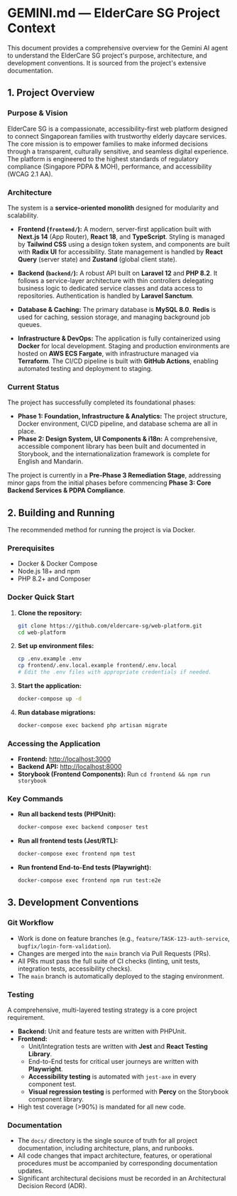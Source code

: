 # GEMINI.md — ElderCare SG Project Context

This document provides a comprehensive overview for the Gemini AI agent to understand the ElderCare SG project's purpose, architecture, and development conventions. It is sourced from the project's extensive documentation.

## 1. Project Overview

### Purpose & Vision
ElderCare SG is a compassionate, accessibility-first web platform designed to connect Singaporean families with trustworthy elderly daycare services. The core mission is to empower families to make informed decisions through a transparent, culturally sensitive, and seamless digital experience. The platform is engineered to the highest standards of regulatory compliance (Singapore PDPA & MOH), performance, and accessibility (WCAG 2.1 AA).

### Architecture
The system is a **service-oriented monolith** designed for modularity and scalability.

-   **Frontend (`frontend/`):** A modern, server-first application built with **Next.js 14** (App Router), **React 18**, and **TypeScript**. Styling is managed by **Tailwind CSS** using a design token system, and components are built with **Radix UI** for accessibility. State management is handled by **React Query** (server state) and **Zustand** (global client state).

-   **Backend (`backend/`):** A robust API built on **Laravel 12** and **PHP 8.2**. It follows a service-layer architecture with thin controllers delegating business logic to dedicated service classes and data access to repositories. Authentication is handled by **Laravel Sanctum**.

-   **Database & Caching:** The primary database is **MySQL 8.0**. **Redis** is used for caching, session storage, and managing background job queues.

-   **Infrastructure & DevOps:** The application is fully containerized using **Docker** for local development. Staging and production environments are hosted on **AWS ECS Fargate**, with infrastructure managed via **Terraform**. The CI/CD pipeline is built with **GitHub Actions**, enabling automated testing and deployment to staging.

### Current Status
The project has successfully completed its foundational phases:
-   **Phase 1: Foundation, Infrastructure & Analytics:** The project structure, Docker environment, CI/CD pipeline, and database schema are all in place.
-   **Phase 2: Design System, UI Components & i18n:** A comprehensive, accessible component library has been built and documented in Storybook, and the internationalization framework is complete for English and Mandarin.

The project is currently in a **Pre-Phase 3 Remediation Stage**, addressing minor gaps from the initial phases before commencing **Phase 3: Core Backend Services & PDPA Compliance**.

## 2. Building and Running

The recommended method for running the project is via Docker.

### Prerequisites
-   Docker & Docker Compose
-   Node.js 18+ and npm
-   PHP 8.2+ and Composer

### Docker Quick Start
1.  **Clone the repository:**
    ```bash
    git clone https://github.com/eldercare-sg/web-platform.git
    cd web-platform
    ```

2.  **Set up environment files:**
    ```bash
    cp .env.example .env
    cp frontend/.env.local.example frontend/.env.local
    # Edit the .env files with appropriate credentials if needed.
    ```

3.  **Start the application:**
    ```bash
    docker-compose up -d
    ```

4.  **Run database migrations:**
    ```bash
    docker-compose exec backend php artisan migrate
    ```

### Accessing the Application
-   **Frontend:** [http://localhost:3000](http://localhost:3000)
-   **Backend API:** [http://localhost:8000](http://localhost:8000)
-   **Storybook (Frontend Components):** Run `cd frontend && npm run storybook`

### Key Commands
-   **Run all backend tests (PHPUnit):**
    ```bash
    docker-compose exec backend composer test
    ```
-   **Run all frontend tests (Jest/RTL):**
    ```bash
    docker-compose exec frontend npm test
    ```
-   **Run frontend End-to-End tests (Playwright):**
    ```bash
    docker-compose exec frontend npm run test:e2e
    ```

## 3. Development Conventions

### Git Workflow
-   Work is done on feature branches (e.g., `feature/TASK-123-auth-service`, `bugfix/login-form-validation`).
-   Changes are merged into the `main` branch via Pull Requests (PRs).
-   All PRs must pass the full suite of CI checks (linting, unit tests, integration tests, accessibility checks).
-   The `main` branch is automatically deployed to the staging environment.

### Testing
A comprehensive, multi-layered testing strategy is a core project requirement.
-   **Backend:** Unit and feature tests are written with PHPUnit.
-   **Frontend:**
    -   Unit/Integration tests are written with **Jest** and **React Testing Library**.
    -   End-to-End tests for critical user journeys are written with **Playwright**.
    -   **Accessibility testing** is automated with `jest-axe` in every component test.
    -   **Visual regression testing** is performed with **Percy** on the Storybook component library.
-   High test coverage (>90%) is mandated for all new code.

### Documentation
-   The `docs/` directory is the single source of truth for all project documentation, including architecture, plans, and runbooks.
-   All code changes that impact architecture, features, or operational procedures must be accompanied by corresponding documentation updates.
-   Significant architectural decisions must be recorded in an Architectural Decision Record (ADR).

